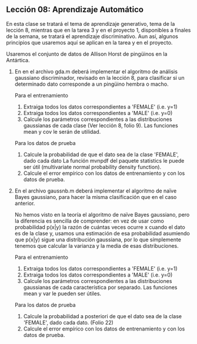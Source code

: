 ## Lección 08: Aprendizaje Automático

En esta clase se tratará el tema de aprendizaje generativo, tema de la
lección 8, mientras que en la tarea 3 y en el proyecto 1, disponibles
a finales de la semana, se tratará el aprendizaje discriminativo.  Aun
así, algunos principios que usaremos aquí se aplican en la tarea y en
el proyecto.

Usaremos el conjunto de datos de Allison Horst de pingüinos en la
Antártica.

1. En en el archivo gda.m deberá implementar el algoritmo de análisis
   gaussiano discriminador, revisado en la lección 8, para clasificar
   si un determinado dato corresponde a un pingüino hembra o macho.

   Para el entrenamiento
   1. Extraiga todos los datos correspondientes a 'FEMALE' (i.e. y=1)
   2. Extraiga todos los datos correspondientes a 'MALE' (i.e. y=0)
   3. Calcule los parámetros correspondientes a las distribuciones
      gaussianas de cada clase (Ver lección 8, folio 9).
      Las funciones mean y cov le serán de utilidad.

   Para los datos de prueba
   1. Calcule la probabilidad de que el dato sea de la clase 'FEMALE',
      dado cada dato
      La función mvnpdf del paquete statistics le puede ser útil
      (multivariate normal probability density function).
   2. Calcule el error empírico con los datos de entrenamiento y con
      los datos de prueba.


2. En el archivo gaussnb.m deberá implementar el algoritmo de naïve Bayes
   gaussiano, para hacer la misma clasificación que en el caso anterior.
   
   No hemos visto en la teoría el algoritmo de naïve Bayes gaussiano, pero
   la diferencia es sencilla de comprender: en vez de usar como probabilidad
   p(x|y) la razón de cuántas veces ocurre x cuando el dato es de la clase y, 
   usamos una estimación de esa probabilidad asumiendo que p(x|y) sigue una
   distribución gaussiana, por lo que símplemente tenemos que calcular la
   varianza y la media de esas distribuciones.
   
   Para el entrenamiento
   1. Extraiga todos los datos correspondientes a 'FEMALE' (i.e. y=1)
   2. Extraiga todos los datos correspondientes a 'MALE' (i.e. y=0)
   3. Calcule los parámetros correspondientes a las distribuciones
      gaussianas de cada característica por separado.
      Las funciones mean y var le pueden ser útiles. 
      
   Para los datos de prueba
   1. Calcule la probabilidad a posteriori de que el dato sea de la
      clase 'FEMALE', dado cada dato. (Folio 22)
   2. Calcule el error empírico con los datos de entrenamiento y con
      los datos de prueba.


